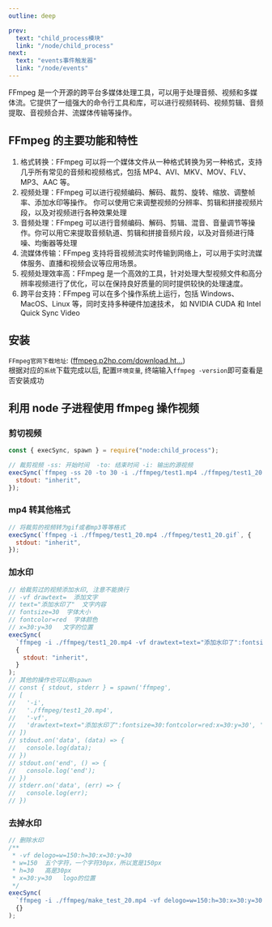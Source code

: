 ```yaml
---
outline: deep

prev:
  text: "child_process模块"
  link: "/node/child_process"
next:
  text: "events事件触发器"
  link: "/node/events"
---
```


FFmpeg 是一个开源的跨平台多媒体处理工具，可以用于处理音频、视频和多媒体流。它提供了一组强大的命令行工具和库，可以进行视频转码、视频剪辑、音频提取、音视频合并、流媒体传输等操作。

## FFmpeg 的主要功能和特性

1. 格式转换：FFmpeg 可以将一个媒体文件从一种格式转换为另一种格式，支持几乎所有常见的音频和视频格式，包括 MP4、AVI、MKV、MOV、FLV、MP3、AAC 等。
2. 视频处理：FFmpeg 可以进行视频编码、解码、裁剪、旋转、缩放、调整帧率、添加水印等操作。
   你可以使用它来调整视频的分辨率、剪辑和拼接视频片段，以及对视频进行各种效果处理
3. 音频处理：FFmpeg 可以进行音频编码、解码、剪辑、混音、音量调节等操作。你可以用它来提取音频轨道、剪辑和拼接音频片段，以及对音频进行降噪、均衡器等处理
4. 流媒体传输：FFmpeg 支持将音视频流实时传输到网络上，可以用于实时流媒体服务、直播和视频会议等应用场景。
5. 视频处理效率高：FFmpeg 是一个高效的工具，针对处理大型视频文件和高分辨率视频进行了优化，可以在保持良好质量的同时提供较快的处理速度。
6. 跨平台支持：FFmpeg 可以在多个操作系统上运行，包括 Windows、MacOS、Linux 等，同时支持多种硬件加速技术，
   如 NVIDIA CUDA 和 Intel Quick Sync Video

## 安装

`FFmpeg官网下载地址`: ([ffmpeg.p2hp.com/download.ht…](https://ffmpeg.p2hp.com/download.html))<br />
根据对应的`系统`下载完成以后, 配置`环境变量`, 终端输入`ffmpeg -version`即可查看是否安装成功

## 利用 node 子进程使用 ffmpeg 操作视频

### 剪切视频

```js
const { execSync, spawn } = require("node:child_process");

// 裁剪视频 -ss: 开始时间  -to: 结束时间 -i: 输出的源视频
execSync(`ffmpeg -ss 20 -to 30 -i ./ffmpeg/test1.mp4 ./ffmpeg/test1_20.mp4`, {
  stdout: "inherit",
});
```

### mp4 转其他格式

```js
// 将裁剪的视频转为gif或者mp3等等格式
execSync(`ffmpeg -i ./ffmpeg/test1_20.mp4 ./ffmpeg/test1_20.gif`, {
  stdout: "inherit",
});
```

### 加水印

```js
// 给裁剪过的视频添加水印, 注意不能换行
// -vf drawtext=  添加文字
// text="添加水印了"  文字内容
// fontsize=30  字体大小
// fontcolor=red  字体颜色
// x=30:y=30   文字的位置
execSync(
  `ffmpeg -i ./ffmpeg/test1_20.mp4 -vf drawtext=text="添加水印了":fontsize=30:fontcolor=red:x=30:y=30 ./ffmpeg/make_test_20.mp4`,
  {
    stdout: "inherit",
  }
);
// 其他的操作也可以用spawn
// const { stdout, stderr } = spawn('ffmpeg',
// [
//   '-i',
//   './ffmpeg/test1_20.mp4',
//   '-vf',
//   'drawtext=text="添加水印了":fontsize=30:fontcolor=red:x=30:y=30', './ffmpeg/make_test_20.mp4'
// ])
// stdout.on('data', (data) => {
//   console.log(data);
// })
// stdout.on('end', () => {
//   console.log('end');
// })
// stderr.on('data', (err) => {
//   console.log(err);
// })
```

### 去掉水印

```js
// 删除水印
/**
 * -vf delogo=w=150:h=30:x=30:y=30
 * w=150  五个字符，一个字符30px，所以宽是150px
 * h=30   高是30px
 * x=30:y=30   logo的位置
 */
execSync(
  `ffmpeg -i ./ffmpeg/make_test_20.mp4 -vf delogo=w=150:h=30:x=30:y=30 ./ffmpeg/nomake_test_20.mp4`,
  {}
);
```
